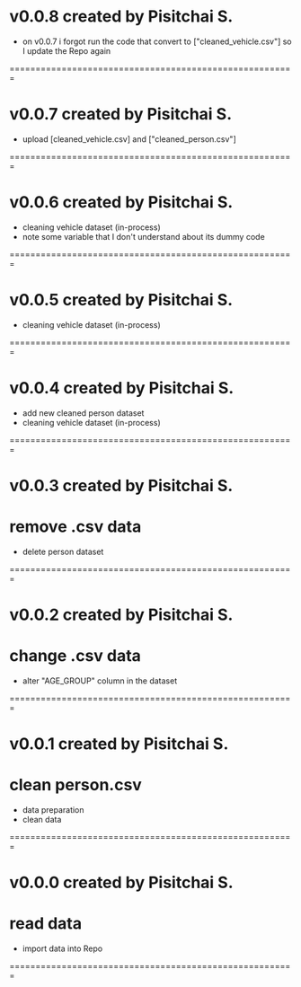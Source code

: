 # v0.0.8 created by Pisitchai S.

- on v0.0.7 i forgot run the code that convert to ["cleaned_vehicle.csv"] so I update the Repo again

=======================================================

# v0.0.7 created by Pisitchai S.

- upload [cleaned_vehicle.csv] and ["cleaned_person.csv"]

=======================================================

# v0.0.6 created by Pisitchai S.

- cleaning vehicle dataset (in-process)
- note some variable that I don't understand about its dummy code

=======================================================

# v0.0.5 created by Pisitchai S.

- cleaning vehicle dataset (in-process)

=======================================================

# v0.0.4 created by Pisitchai S.

- add new cleaned person dataset
- cleaning vehicle dataset (in-process)

=======================================================

# v0.0.3 created by Pisitchai S.

# remove .csv data

- delete person dataset

=======================================================

# v0.0.2 created by Pisitchai S.

# change .csv data

- alter "AGE_GROUP" column in the dataset

=======================================================

# v0.0.1 created by Pisitchai S.

# clean person.csv

- data preparation
- clean data

=======================================================

# v0.0.0 created by Pisitchai S.

# read data

- import data into Repo

=======================================================